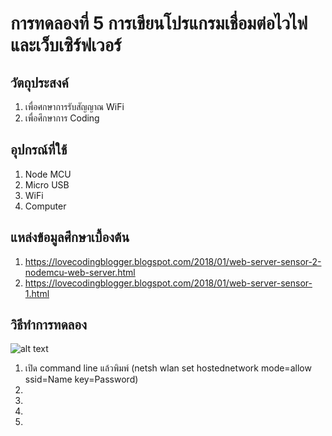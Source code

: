 # การทดลองที่ 5 การเขียนโปรแกรมเชื่อมต่อไวไฟและเว็บเซิร์ฟเวอร์

## วัตถุประสงค์
1. เพื่อศกษาการรับสัญญาณ WiFi
2. เพื่อศึกษาการ Coding

## อุปกรณ์ที่ใช้
1. Node MCU
2. Micro USB
3. WiFi
4. Computer

## แหล่งข้อมูลศึกษาเบื้องต้น
1. https://lovecodingblogger.blogspot.com/2018/01/web-server-sensor-2-nodemcu-web-server.html
2. https://lovecodingblogger.blogspot.com/2018/01/web-server-sensor-1.html

## วิธีทำการทดลอง
![alt text](https://www.google.com/url?sa=i&url=http%3A%2F%2F99thai.com%2Fdata%2Fup_show.php%3Fid%3D1522510957%26web%3Depost&psig=AOvVaw39k6TLMVTOoIbLP9tn_Vhq&ust=1616594665147000&source=images&cd=vfe&ved=0CAIQjRxqFwoTCOCc5MrKxu8CFQAAAAAdAAAAABAP)
1. เปิด command line แล้วพิมพ์ (netsh wlan set hostednetwork mode=allow ssid=Name key=Password)
2. 
3. 
4. 
5. 

